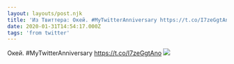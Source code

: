 ```yaml
---
layout: layouts/post.njk
title: 'Из Твиттера: Окей. #MyTwitterAnniversary https://t.co/I7zeGgtAno...'
date: 2020-01-31T14:54:17.000Z
tags: 'from twitter'
---
```



Окей. 
#MyTwitterAnniversary https://t.co/I7zeGgtAno
  <img src="https://pbs.twimg.com/media/EPni2HXX4AAGrM4.jpg" />
